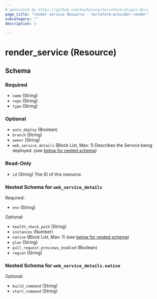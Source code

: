 ```yaml
---
# generated by https://github.com/hashicorp/terraform-plugin-docs
page_title: "render_service Resource - terraform-provider-render"
subcategory: ""
description: |-
  
---
```


# render_service (Resource)





<!-- schema generated by tfplugindocs -->
## Schema

### Required

- `name` (String)
- `repo` (String)
- `type` (String)

### Optional

- `auto_deploy` (Boolean)
- `branch` (String)
- `owner` (String)
- `web_service_details` (Block List, Max: 1) Describes the Service being deployed. (see [below for nested schema](#nestedblock--web_service_details))

### Read-Only

- `id` (String) The ID of this resource.

<a id="nestedblock--web_service_details"></a>
### Nested Schema for `web_service_details`

Required:

- `env` (String)

Optional:

- `health_check_path` (String)
- `instances` (Number)
- `native` (Block List, Max: 1) (see [below for nested schema](#nestedblock--web_service_details--native))
- `plan` (String)
- `pull_request_previews_enabled` (Boolean)
- `region` (String)

<a id="nestedblock--web_service_details--native"></a>
### Nested Schema for `web_service_details.native`

Optional:

- `build_command` (String)
- `start_command` (String)


